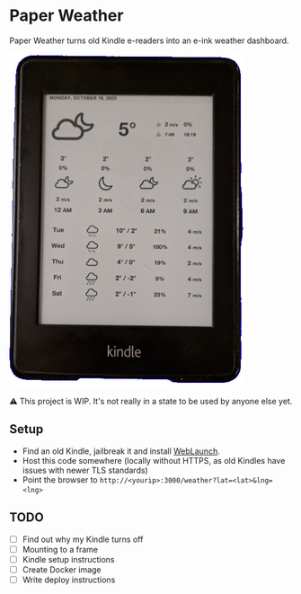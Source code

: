# Paper Weather

Paper Weather turns old Kindle e-readers into an e-ink weather dashboard.

![Screenshot](./screenshot.jpg)

⚠️ This project is WIP. It's not really in a state to be used by anyone else yet.

## Setup

* Find an old Kindle, jailbreak it and install [WebLaunch](https://github.com/PaulFreund/WebLaunch).
* Host this code somewhere (locally without HTTPS, as old Kindles have issues with newer TLS standards)
* Point the browser to `http://<yourip>:3000/weather?lat=<lat>&lng=<lng>`

## TODO

- [ ] Find out why my Kindle turns off
- [ ] Mounting to a frame
- [ ] Kindle setup instructions
- [ ] Create Docker image
- [ ] Write deploy instructions
